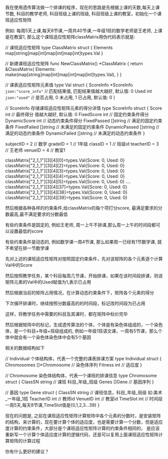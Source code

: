 我在使用遗传算法做一个排课的程序，现在的思路是先根据上课的天数,每天上课节数, 科目的教学老师, 科目班级上课的班级, 科目班级上课的教室，初始化一个课班适应性矩阵

例如: 每周5天上课,每天8节课,一周共40节课,一年级1班的数学老师是王老师, 上课是在教室1, 那么这个课班适应性矩阵classMatrix用伪代码表示就是:


// 课班适应性矩阵
type ClassMatrix struct {
	Elements map[string]map[int]map[int]map[int]types.Val
}

// 新建课班适应性矩阵
func NewClassMatrix() *ClassMatrix {
	return &ClassMatrix{
		Elements: make(map[string]map[int]map[int]map[int]types.Val),
	}
}

// 课表适应性矩阵元素值
type Val struct {
	ScoreInfo *ScoreInfo `json:"score_info"` // 匹配结果值, 匹配结果值越大越好, 默认值: 0
	Used      int        `json:"used"`       // 是否占用, 0 未占用, 1 已占用, 默认值: 0
}

// ScoreInfo 存储课班适应性矩阵元素的得分详情
type ScoreInfo struct {
	Score         int      // 最终得分 值越大越好, 默认值: 0
	FixedScore    int      // 固定约束条件得分
	DynamicScore  int      // 动态约束条件得分
	FixedPassed   []string // 满足的固定约束条件
	FixedFailed   []string // 未满足的固定约束条件
	DynamicPassed []string // 满足的动态约束条件
	DynamicFailed []string // 未满足的动态约束条件
}

subjectID = 2 // 数学
gradeID = 1 // 1年级
classID = 1 // 班级id
teacherID = 3 // 王老师
venueID = 4 // 教室1

classMatrix["2_1_1"][3][4][0]=types.Val{Score: 0, Used: 0}
classMatrix["2_1_1"][3][4][2]=types.Val{Score: 0, Used: 0}
classMatrix["2_1_1"][3][4][3]=types.Val{Score: 0, Used: 0}
classMatrix["2_1_1"][3][4][4]=types.Val{Score: 0, Used: 0}
classMatrix["2_1_1"][3][4][5]=types.Val{Score: 0, Used: 0}
....
classMatrix["2_1_1"][3][4][37]=types.Val{Score: 0, Used: 0}
classMatrix["2_1_1"][3][4][38]=types.Val{Score: 0, Used: 0}
classMatrix["2_1_1"][3][4][39]=types.Val{Score: 0, Used: 0}


然后根据各种各样的约束条件,给classMatrix的每个项打分score, 最满足要求的分数最高,最不满足要求的分数最低

有些约束条件是固定的, 例如王老师, 周一上午不排课,那么周一上午的时间段都可以设置最低的score

有些约束条件是动态的, 例如数学课一周4节课, 那么如果周一已经有1节数学课, 就不希望在排一节数学课

先对上述的课班适应性矩阵对按照固定约束条件，先对该矩阵的各个元素逐个计算Val中的Score

然后按照教学任务，某个科目每周几节课，开始排课，如果在该时间段排课，则该矩阵元素的Val中的Used赋值为1,表示已占用

然后根据当前的矩阵占用情况，在计算动态约束条件下，矩阵各个元素的得分

下次循环排课时，继续按照分数最高的的时间段，标记改时间段为已占用

这样，将教学任务中需要的科目及其课时，都在矩阵中标价完毕

然后根据矩阵中的标记，生成遗传算法的个体，个体是有染色体组成的，一个染色体，是一个科目+年级+班级组成的, 例如一年级1班语文课，一周有5节课，那么个体中就会有一个染色体染色体中会有5个基因

相关的数据结构如下

// Individual 个体结构体，代表一个完整的课表排课方案
type Individual struct {
	Chromosomes []*Chromosome // 染色体序列
	Fitness     int           // 适应度
}

// Chromosome 染色体结构体，代表一个课班的排课信息
type Chromosome struct {
	ClassSN string // 课班 科目_年级_班级
	Genes   []Gene // 基因序列
}


// 基因
type Gene struct {
	ClassSN   string // 课班信息，科目_年级_班级 如:美术_一年级_1班
	TeacherID int    // 教师id
	VenueID   int    // 教室id
	TimeSlot  int    // 时间段 一周5天,每天8节课,TimeSlot值是{0,1,2,3...39}
}

现在的问题是, 之前在课班适应性矩阵计算矩阵中各个元素的分数时，是安装矩阵的结构，来计算的，现在要计算个体的适应度，也是需要计算一个分数，但是适应度计算的约束条件，大部分是个课班适应性矩阵计算的约束条件相同的，
是应该重新写一个计算个体适应度计算的逻辑代码，还是可以复用上面课班适应性矩阵计算矩阵的计算过程

你有什么更好的建议？